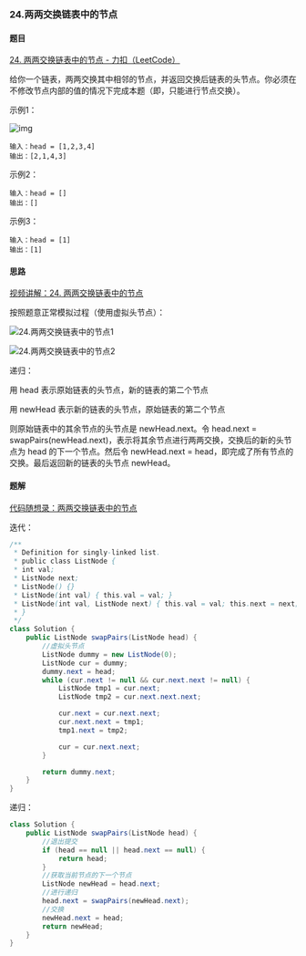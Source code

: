 ### 24.两两交换链表中的节点

#### 题目

[24. 两两交换链表中的节点 - 力扣（LeetCode）](https://leetcode.cn/problems/swap-nodes-in-pairs/description/)

给你一个链表，两两交换其中相邻的节点，并返回交换后链表的头节点。你必须在不修改节点内部的值的情况下完成本题（即，只能进行节点交换）。

示例1：

![img](https://assets.leetcode.com/uploads/2020/10/03/swap_ex1.jpg)

```
输入：head = [1,2,3,4]
输出：[2,1,4,3]
```

示例2：

```
输入：head = []
输出：[]
```

示例3：

```
输入：head = [1]
输出：[1]
```



#### 思路

[视频讲解：24. 两两交换链表中的节点](https://www.bilibili.com/video/BV1YT411g7br/?spm_id_from=333.788&vd_source=ac7136f9d876267a31549d6a76ffd460)

按照题意正常模拟过程（使用虚拟头节点）：

![24.两两交换链表中的节点1](https://code-thinking.cdn.bcebos.com/pics/24.%E4%B8%A4%E4%B8%A4%E4%BA%A4%E6%8D%A2%E9%93%BE%E8%A1%A8%E4%B8%AD%E7%9A%84%E8%8A%82%E7%82%B91.png)

![24.两两交换链表中的节点2](https://code-thinking.cdn.bcebos.com/pics/24.%E4%B8%A4%E4%B8%A4%E4%BA%A4%E6%8D%A2%E9%93%BE%E8%A1%A8%E4%B8%AD%E7%9A%84%E8%8A%82%E7%82%B92.png)



递归：

用 head 表示原始链表的头节点，新的链表的第二个节点

用 newHead 表示新的链表的头节点，原始链表的第二个节点

则原始链表中的其余节点的头节点是 newHead.next。令 head.next = swapPairs(newHead.next)，表示将其余节点进行两两交换，交换后的新的头节点为 head 的下一个节点。然后令 newHead.next = head，即完成了所有节点的交换。最后返回新的链表的头节点 newHead。

#### 题解

[代码随想录：两两交换链表中的节点](https://www.programmercarl.com/0024.两两交换链表中的节点.html#算法公开课)

迭代：

```java
/**
 * Definition for singly-linked list.
 * public class ListNode {
 * int val;
 * ListNode next;
 * ListNode() {}
 * ListNode(int val) { this.val = val; }
 * ListNode(int val, ListNode next) { this.val = val; this.next = next; }
 * }
 */
class Solution {
    public ListNode swapPairs(ListNode head) {
        //虚拟头节点
        ListNode dummy = new ListNode(0);
        ListNode cur = dummy;
        dummy.next = head;
        while (cur.next != null && cur.next.next != null) {
            ListNode tmp1 = cur.next;
            ListNode tmp2 = cur.next.next.next;

            cur.next = cur.next.next;
            cur.next.next = tmp1;
            tmp1.next = tmp2;

            cur = cur.next.next;
        }

        return dummy.next;
    }
}
```

递归：

```java
class Solution {
    public ListNode swapPairs(ListNode head) {
        //退出提交
        if (head == null || head.next == null) {
            return head;
        }
        //获取当前节点的下一个节点
        ListNode newHead = head.next;
        //进行递归
        head.next = swapPairs(newHead.next);
        //交换
        newHead.next = head;
        return newHead;
    }
}
```


